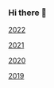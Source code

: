 ### Hi there 👋

[2022](https://github.com/0xpar?tab=overview&from=2022-07-01&to=2022-07-14)

[2021](https://github.com/0xpar?tab=overview&from=2021-12-01&to=2021-12-31)

[2020](https://github.com/0xpar?tab=overview&from=2020-12-01&to=2020-12-31)

[2019](https://github.com/0xpar?tab=overview&from=2019-12-01&to=2019-12-31)
